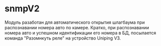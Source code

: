 # snmpV2
Модуль разаботан для автоматического открытия шлагбаума при распознавании номера авто по камере.
Кратко, при распознавании номера авто и успешном идентификации его номера в БД, посылается команда "Разомнкуть реле" на устройство Uniping V3. 
